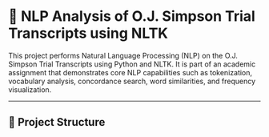 # 🧠 NLP Analysis of O.J. Simpson Trial Transcripts using NLTK

This project performs Natural Language Processing (NLP) on the O.J. Simpson Trial Transcripts using Python and NLTK. It is part of an academic assignment that demonstrates core NLP capabilities such as tokenization, vocabulary analysis, concordance search, word similarities, and frequency visualization.

---

## 📂 Project Structure

